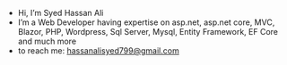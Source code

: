 - Hi, I’m Syed Hassan Ali
- I’m a Web Developer having expertise on asp.net, asp.net core, MVC, Blazor, PHP, Wordpress, Sql Server, Mysql, Entity Framework, EF Core and much more
- to reach me: hassanalisyed799@gmail.com


<!---
SyedHassanAli43160/SyedHassanAli43160 is a ✨ special ✨ repository because its `README.md` (this file) appears on your GitHub profile.
You can click the Preview link to take a look at your changes.
--->

